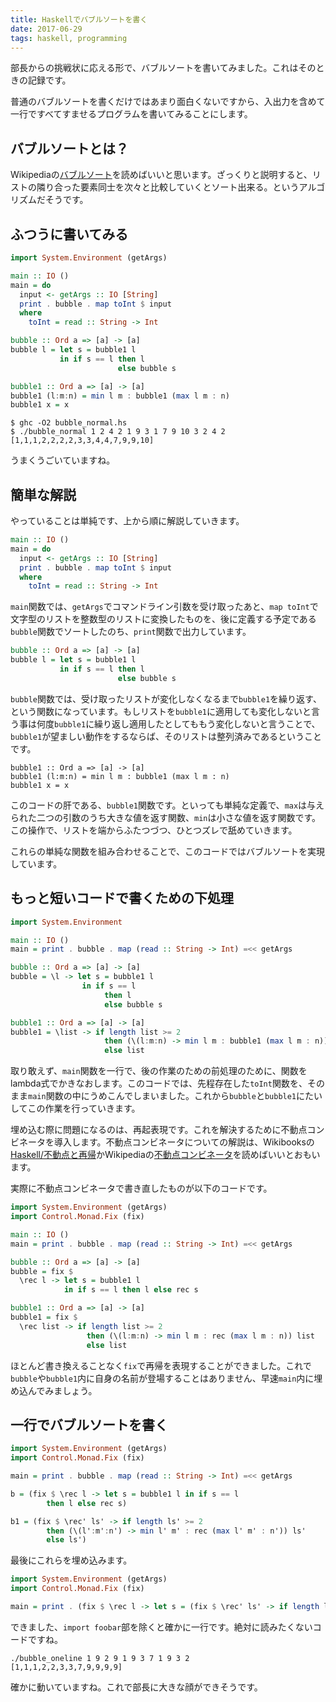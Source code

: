 ```yaml
---
title: Haskellでバブルソートを書く
date: 2017-06-29
tags: haskell, programming
---
```


部長からの挑戦状に応える形で、バブルソートを書いてみました。これはそのときの記録です。

普通のバブルソートを書くだけではあまり面白くないですから、入出力を含めて一行ですべてすませるプログラムを書いてみることにします。

<!--more-->

## バブルソートとは？
Wikipediaの[バブルソート](https://ja.wikipedia.org/wiki/%E3%83%90%E3%83%96%E3%83%AB%E3%82%BD%E3%83%BC%E3%83%88)を読めばいいと思います。ざっくりと説明すると、リストの隣り合った要素同士を次々と比較していくとソート出来る。というアルゴリズムだそうです。

## ふつうに書いてみる

```haskell
import System.Environment (getArgs)

main :: IO ()
main = do
  input <- getArgs :: IO [String]
  print . bubble . map toInt $ input
  where
    toInt = read :: String -> Int

bubble :: Ord a => [a] -> [a]
bubble l = let s = bubble1 l
           in if s == l then l 
                        else bubble s

bubble1 :: Ord a => [a] -> [a]
bubble1 (l:m:n) = min l m : bubble1 (max l m : n)
bubble1 x = x
```

```
$ ghc -O2 bubble_normal.hs
$ ./bubble_normal 1 2 4 2 1 9 3 1 7 9 10 3 2 4 2
[1,1,1,2,2,2,2,3,3,4,4,7,9,9,10]
```

うまくうごいていますね。

## 簡単な解説

やっていることは単純です、上から順に解説していきます。

```haskell
main :: IO ()
main = do
  input <- getArgs :: IO [String]
  print . bubble . map toInt $ input
  where
    toInt = read :: String -> Int
```

`main`関数では、`getArgs`でコマンドライン引数を受け取ったあと、`map toInt`で文字型のリストを整数型のリストに変換したものを、後に定義する予定である`bubble`関数でソートしたのち、`print`関数で出力しています。

```haskell
bubble :: Ord a => [a] -> [a]
bubble l = let s = bubble1 l
           in if s == l then l 
                        else bubble s
```

`bubble`関数では、受け取ったリストが変化しなくなるまで`bubble1`を繰り返す、という関数になっています。もしリストを`bubble1`に適用しても変化しないと言う事は何度`bubble1`に繰り返し適用したとしてももう変化しないと言うことで、`bubble1`が望ましい動作をするならば、そのリストは整列済みであるということです。

```
bubble1 :: Ord a => [a] -> [a]
bubble1 (l:m:n) = min l m : bubble1 (max l m : n)
bubble1 x = x
```

このコードの肝である、`bubble1`関数です。といっても単純な定義で、`max`は与えられた二つの引数のうち大きな値を返す関数、`min`は小さな値を返す関数です。この操作で、リストを端からふたつづつ、ひとつズレで舐めていきます。

これらの単純な関数を組み合わせることで、このコードではバブルソートを実現しています。

## もっと短いコードで書くための下処理

```haskell
import System.Environment

main :: IO ()
main = print . bubble . map (read :: String -> Int) =<< getArgs

bubble :: Ord a => [a] -> [a]
bubble = \l -> let s = bubble1 l
                in if s == l 
                     then l 
                     else bubble s

bubble1 :: Ord a => [a] -> [a]
bubble1 = \list -> if length list >= 2 
                     then (\(l:m:n) -> min l m : bubble1 (max l m : n)) list
                     else list
```

取り敢えず、`main`関数を一行で、後の作業のための前処理のために、関数をlambda式でかきなおします。このコードでは、先程存在した`toInt`関数を、そのまま`main`関数の中にうめこんでしまいました。これから`bubble`と`bubble1`にたいしてこの作業を行っていきます。

埋め込む際に問題になるのは、再起表現です。これを解決するために不動点コンビネータを導入します。不動点コンビネータについての解説は、Wikibooksの[Haskell/不動点と再帰](https://ja.wikibooks.org/wiki/Haskell/%E4%B8%8D%E5%8B%95%E7%82%B9%E3%81%A8%E5%86%8D%E5%B8%B0)かWikipediaの[不動点コンビネータ](https://ja.wikipedia.org/wiki/%E4%B8%8D%E5%8B%95%E7%82%B9%E3%82%B3%E3%83%B3%E3%83%93%E3%83%8D%E3%83%BC%E3%82%BF)を読めばいいとおもいます。

実際に不動点コンビネータで書き直したものが以下のコードです。

```haskell
import System.Environment (getArgs)
import Control.Monad.Fix (fix)

main :: IO ()
main = print . bubble . map (read :: String -> Int) =<< getArgs

bubble :: Ord a => [a] -> [a]
bubble = fix $ 
  \rec l -> let s = bubble1 l
            in if s == l then l else rec s

bubble1 :: Ord a => [a] -> [a]
bubble1 = fix $ 
  \rec list -> if length list >= 2 
                 then (\(l:m:n) -> min l m : rec (max l m : n)) list
                 else list
```

ほとんど書き換えることなく`fix`で再帰を表現することができました。これで`bubble`や`bubble1`内に自身の名前が登場することはありません、早速`main`内に埋め込んでみましょう。

## 一行でバブルソートを書く

```haskell
import System.Environment (getArgs)
import Control.Monad.Fix (fix)

main = print . bubble . map (read :: String -> Int) =<< getArgs

b = (fix $ \rec l -> let s = bubble1 l in if s == l 
        then l else rec s)

b1 = (fix $ \rec' ls' -> if length ls' >= 2 
        then (\(l':m':n') -> min l' m' : rec (max l' m' : n')) ls' 
        else ls')
```

最後にこれらを埋め込みます。

```haskell
import System.Environment (getArgs)
import Control.Monad.Fix (fix)

main = print . (fix $ \rec l -> let s = (fix $ \rec' ls' -> if length ls' >= 2 then (\(l':m':n') -> min l' m' : rec (max l' m' : n')) ls' else ls') l in if s == l then l else rec s) . map (read :: String -> Int) =<< getArgs
```

できました、`import foobar`部を除くと確かに一行です。絶対に読みたくないコードですね。

```
./bubble_oneline 1 9 2 9 1 9 3 7 1 9 3 2
[1,1,1,2,2,3,3,7,9,9,9,9]
```

確かに動いていますね。これで部長に大きな顔ができそうです。



